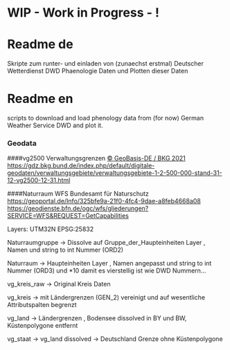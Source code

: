 
# WIP - Work in Progress - !

# Readme de

Skripte zum runter- und einladen von (zunaechst erstmal) Deutscher Wetterdienst DWD Phaenologie Daten und Plotten dieser Daten 


# Readme en 

scripts to download and load phenology data from (for now) German Weather Service DWD and plot it.




### Geodata 
####vg2500 Verwaltungsgrenzen
[© GeoBasis-DE / BKG 2021](http://www.bkg.bund.de)
https://gdz.bkg.bund.de/index.php/default/digitale-geodaten/verwaltungsgebiete/verwaltungsgebiete-1-2-500-000-stand-31-12-vg2500-12-31.html

####Naturraum
WFS Bundesamt für Naturschutz
https://geoportal.de/Info/325bfe9a-21f0-4fc4-9dae-a8feb4668a08
https://geodienste.bfn.de/ogc/wfs/gliederungen?SERVICE=WFS&REQUEST=GetCapabilities

Layers: UTM32N EPSG:25832 

Naturraumgruppe -> Dissolve auf Gruppe_der_Haupteinheiten Layer , Namen und string to int Nummer (ORD2)

Naturraum -> Haupteinheiten Layer , Namen angepasst und string to int Nummer (ORD3)  und *10 damit es vierstellig ist wie DWD Nummern... 

vg_kreis_raw -> Original Kreis Daten 

vg_kreis -> mit Ländergrenzen (GEN_2) vereinigt und auf wesentliche Attributspalten begrenzt

vg_land -> Ländergrenzen , Bodensee dissolved in BY und BW, Küstenpolygone entfernt

vg_staat -> vg_land dissolved -> Deutschland Grenze ohne Küstenpolygone




